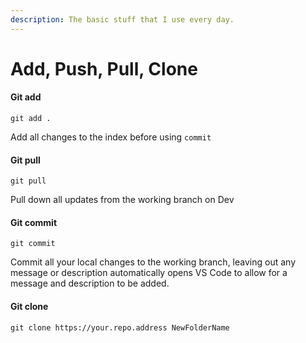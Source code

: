 ```yaml
---
description: The basic stuff that I use every day.
---
```


# Add, Push, Pull, Clone

#### Git add

```text
git add .
```

Add all changes to the index before using `commit`

#### Git pull

```text
git pull
```

Pull down all updates from the working branch on Dev

#### Git commit

```text
git commit
```

Commit all your local changes to the working branch, leaving out any message or description automatically opens VS Code to allow for a message and description to be added.

#### Git clone

```text
git clone https://your.repo.address NewFolderName
```



